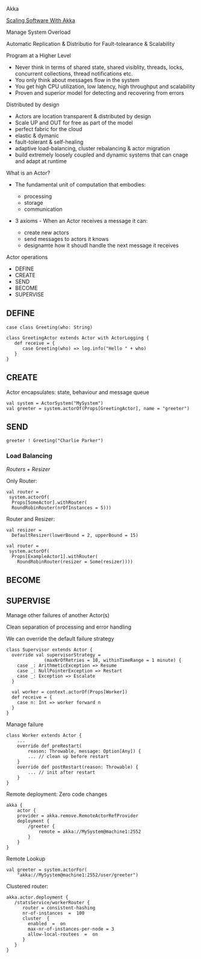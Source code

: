 Akka

[Scaling Software With Akka](http://www.slideshare.net/scalaconfjp/scaling-software-with-akka)

Manage System Overload

Automatic Replication & Distributio for Fault-tolearance & Scalability

Program at a Higher Level
 * Never think in terms of shared state, shared visiblity, threads, locks, concurrent collections, thread notifications etc.
 * You only think about messages flow in the system
 * You get high CPU utilization, low latency, high throughput and scalability
 * Proven and superior model for detecting and recovering from errors
 
Distributed by design
 * Actors are location transparent & distributed by design
 * Scale UP and OUT for free as part of the model
 * perfect fabric for the cloud
  * elastic & dymanic
  * fault-tolerant & self-healing
  * adaptive load-balancing, cluster rebalancing & actor migration
  * build extremely loosely coupled and dynamic systems that can cnage and adapt at runtime
  
What is an Actor?

 * The fundamental unit of computation that embodies:
   * processing
   * storage
   * communication

 * 3 axioms - When an Actor receives a message it can:
   * create new actors
   * send messages to actors it knows
   * designamte how it shoudl handle the next message it receives
 
 Actor operations
  * DEFINE
  * CREATE
  * SEND
  * BECOME
  * SUPERVISE
  
## DEFINE

    case class Greeting(who: String)

    class GreetingActor extends Actor with ActorLogging {
       def receive = {
          case Greeting(who) => log.info("Hello " + who)
       }
    }
    
## CREATE

Actor encapsulates: state, behaviour and message queue

    val system = ActorSystem("MySystem")
    val greeter = system.actorOf(Props[GreetingActor], name = "greeter")

## SEND

    greeter ! Greeting("Charlie Parker")
	
### Load Balancing

*Routers + Resizer*

Only Router:

    val router =
     system.actorOf(
      Props[SomeActor].withRouter(
      RoundRobinRouter(nrOfInstances = 5)))

Router and Resizer:

    val resizer =
      DefaultResizer(lowerBound = 2, upperBound = 15)
    
    val router =
     system.actorOf(
      Props[ExampleActor1].withRouter(
        RoundRobinRouter(resizer = Some(resizer))))

## BECOME

## SUPERVISE

Manage other failures of another Actor(s)

Clean separation of processing and error handling

We can override the default failure strategy

    class Supervisor extends Actor {
      override val supervisorStrategy =
                  (maxNrOfRetries = 10, withinTimeRange = 1 minute) {
        case _: ArithmeticException => Resume
        case _: NullPointerException => Restart
        case _: Exception => Escalate
      }
	  
      val worker = context.actorOf(Props[Worker])
      def receive = {
        case n: Int => worker forward n
      }
	}

Manage failure

	class Worker extends Actor {
		...
		override def preRestart(
			reason: Throwable, message: Option[Any]) {
			... // clean up before restart
		}
		override def postRestart(reason: Throwable) {
			... // init after restart
		}
	}

Remote deployment: Zero code changes

    akka {
		actor {
		provider = akka.remove.RemoteActorRefProvider
		deployment {
			/greeter {
				remote = akka://MySystem@machine1:2552
			}
		}
	}

Remote Lookup

    val greeter = system.actorFor(
        "akka://MySystem@machine1:2552/user/greeter")



Clustered router:


    akka.actor.deployment {
	   /statsService/workerRouter {
	      router = consistent‐hashing
	  	  nr‐of‐instances  =  100
	  	  cluster  {
	  	    enabled  =  on
	  	    max-nr-of-instances-per-node = 3
	  	    allow‐local‐routees  =  on
	  	  }
	   }
    } 
